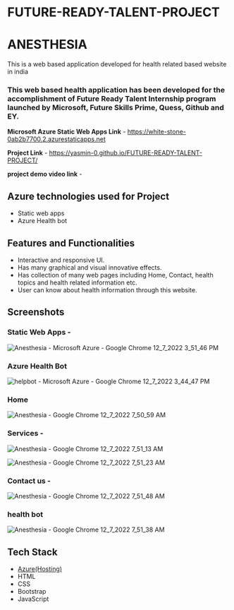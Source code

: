 # FUTURE-READY-TALENT-PROJECT
# ANESTHESIA

This is a web based application developed for health related based website in india

### This web based health application has been developed for the accomplishment of Future Ready Talent Internship program launched by Microsoft, Future Skills Prime, Quess, Github and EY.

**Microsoft Azure Static Web Apps Link** - https://white-stone-0ab2b7700.2.azurestaticapps.net

**Project Link** - https://yasmin-0.github.io/FUTURE-READY-TALENT-PROJECT/

**project demo video link** - 

## Azure technologies used for Project

- Static web apps
- Azure Health bot

## Features and Functionalities 

- Interactive and responsive UI.
- Has many graphical and visual innovative effects.
- Has collection of many web pages including Home, Contact, health topics and health related information etc.
- User can know about health information through this website.

## Screenshots

### Static Web Apps -
![Anesthesia - Microsoft Azure - Google Chrome 12_7_2022 3_51_46 PM](https://user-images.githubusercontent.com/119958517/206153926-bf369f37-0ad0-473c-b73a-640927ed0297.png)

### Azure Health Bot
![helpbot - Microsoft Azure - Google Chrome 12_7_2022 3_44_47 PM](https://user-images.githubusercontent.com/119958517/206153992-470fe5dd-2356-46ff-b3a9-f137a7b0ea44.png)


### Home
![Anesthesia - Google Chrome 12_7_2022 7_50_59 AM](https://user-images.githubusercontent.com/119958517/206072216-8e9ced85-cf6e-45f6-8da1-229a542ebc68.png)

### Services -
![Anesthesia - Google Chrome 12_7_2022 7_51_13 AM](https://user-images.githubusercontent.com/119958517/206072359-21448465-e014-4ac7-866b-c5a1dbca10c8.png)

![Anesthesia - Google Chrome 12_7_2022 7_51_23 AM](https://user-images.githubusercontent.com/119958517/206072374-db484583-4b82-40d3-8a41-531a744596b9.png)

### Contact us -
![Anesthesia - Google Chrome 12_7_2022 7_51_48 AM](https://user-images.githubusercontent.com/119958517/206072431-77caf395-592d-4428-8039-23fd5a95ff02.png)

### health bot
![Anesthesia - Google Chrome 12_7_2022 7_51_38 AM](https://user-images.githubusercontent.com/119958517/206072405-63e9708b-4258-49aa-b6a7-e15086d99d6b.png)


## Tech Stack 

- [Azure(Hosting)](https://azure.microsoft.com/en-in/features/azure-portal/)
- HTML
- CSS
- Bootstrap
- JavaScript
